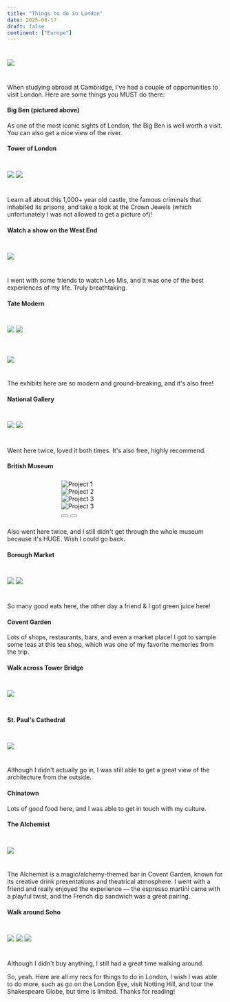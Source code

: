 ```yaml
---
title: "Things to do in London"
date: 2025-08-17
draft: false
continent: ["Europe"]
---
```


<img src="/images/london/londonCover.png" class="mx-auto d-block" style="max-width: 50%; margin-top: 5%; margin-bottom: 5%;">

When studying abroad at Cambridge, I've had a couple of opportunities to visit London. Here are some things you MUST do there:

#### Big Ben (pictured above)

As one of the most iconic sights of London, the Big Ben is well worth a visit. You can also get a nice view of the river.

#### Tower of London

<div class="container">
   <div class="row">
          <img src="/images/london/towerofldn.png" class="mx-auto d-block" style="max-width: 50%; margin-top: 5%; margin-bottom: 5%;">
          <img src="/images/london/mosaic.png" class="mx-auto d-block" style="max-width: 50%; margin-top: 5%; margin-bottom: 5%;">
    </div>
</div>

Learn all about this 1,000+ year old castle, the famous criminals that inhabited its prisons, and take a look at the Crown Jewels (which unfortunately I was not allowed to get a picture of)!

#### Watch a show on the West End

<img src="/images/london/lesmis.png" class="mx-auto d-block" style="max-width: 50%; margin-top: 5%; margin-bottom: 5%;">

I went with some friends to watch Les Mis, and it was one of the best experiences of my life. Truly breathtaking.

#### Tate Modern

<div class="container">
   <div class="row">
          <img src="/images/london/tate1.png" class="mx-auto d-block" style="max-width: 50%; margin-top: 5%; margin-bottom: 5%;">
          <img src="/images/london/tate2.png" class="mx-auto d-block" style="max-width: 50%; margin-top: 5%; margin-bottom: 5%;">
    </div>
</div>
<div class="container">
   <div class="row">
          <img src="/images/london/haackephotographs.png" class="mx-auto d-block" style="max-width: 50%; margin-top: 5%; margin-bottom: 5%;">
    </div>
</div>

The exhibits here are so modern and ground-breaking, and it's also free!

#### National Gallery

<div class="container">
   <div class="row">
          <img src="/images/london/exterior.png" class="mx-auto d-block" style="max-width: 50%; margin-top: 5%; margin-bottom: 5%;">
          <img src="/images/london/seat.png" class="mx-auto d-block" style="max-width: 50%; margin-top: 5%; margin-bottom: 5%;">
    </div>
</div>

Went here twice, loved it both times. It's also free, highly recommend.

#### British Museum

<div id="carouselExample" class="carousel slide" data-bs-ride="carousel" style="max-width: 50%; margin-top: 5%; margin-bottom: 5%; margin-left: 25%;">
  <div class="carousel-inner">
    <div class="carousel-item active">
      <img src="/images/london/britishmuseum1.png" class="d-block w-100" alt="Project 1">
    </div>
    <div class="carousel-item">
      <img src="/images/london/britishmuseum2.png" class="d-block w-100" alt="Project 2">
    </div>
    <div class="carousel-item">
      <img src="/images/london/britishmuseum3.png" class="d-block w-100" alt="Project 3">
    </div>
    <div class="carousel-item">
      <img src="/images/london/britishmuseum4.png" class="d-block w-100" alt="Project 3">
    </div>
  </div>
  <button class="carousel-control-prev" type="button" data-bs-target="#carouselExample" data-bs-slide="prev">
    <span class="carousel-control-prev-icon" aria-hidden="true"></span>
  </button>
  <button class="carousel-control-next" type="button" data-bs-target="#carouselExample" data-bs-slide="next">
    <span class="carousel-control-next-icon" aria-hidden="true"></span>
  </button>
</div>

Also went here twice, and I still didn't get through the whole museum because it's HUGE. Wish I could go back.

#### Borough Market

<div class="container">
   <div class="row">
          <img src="/images/london/borough market.png" class="mx-auto d-block" style="max-width: 50%; margin-top: 5%; margin-bottom: 5%;">
          <img src="/images/london/greenjuice.png" class="mx-auto d-block" style="max-width: 50%; margin-top: 5%; margin-bottom: 5%;">
    </div>
</div>

So many good eats here, the other day a friend & I got green juice here!

#### Covent Garden

Lots of shops, restaurants, bars, and even a market place! I got to sample some teas at this tea shop, which was one of my favorite memories from the trip.

#### Walk across Tower Bridge

<img src="/images/london/bridge.png" class="mx-auto d-block" style="max-width: 50%; margin-top: 5%; margin-bottom: 5%;">

#### St. Paul's Cathedral

<img src="/images/london/IMG_0655_VSCO.jpeg" class="mx-auto d-block" style="max-width: 50%; margin-top: 5%; margin-bottom: 5%;">

Although I didn't actually go in, I was still able to get a great view of the architecture from the outside.

#### Chinatown

Lots of good food here, and I was able to get in touch with my culture.

#### The Alchemist

<img src="/images/london/alchemist.png" class="mx-auto d-block" style="max-width: 50%; margin-top: 5%; margin-bottom: 5%;">

The Alchemist is a magic/alchemy-themed bar in Covent Garden, known for its creative drink presentations and theatrical atmosphere. I went with a friend and really enjoyed the experience — the espresso martini came with a playful twist, and the French dip sandwich was a great pairing.

#### Walk around Soho

<div class="container">
   <div class="row">
          <img src="/images/london/prada.png" class="mx-auto d-block" style="max-width: 50%; margin-top: 5%; margin-bottom: 5%;">
          <img src="/images/london/purses.png" class="mx-auto d-block" style="max-width: 50%; margin-top: 5%; margin-bottom: 5%;">
          <img src="/images/london/street.png" class="mx-auto d-block" style="max-width: 50%; margin-top: 5%; margin-bottom: 5%;">
    </div>
</div>

Although I didn't buy anything, I still had a great time walking around.

So, yeah. Here are all my recs for things to do in London, I wish I was able to do more, such as go on the London Eye, visit Notting Hill, and tour the Shakespeare Globe, but time is limited. Thanks for reading!